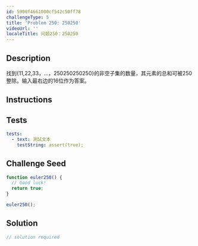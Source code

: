 ```yaml
---
id: 5900f4661000cf542c50ff78
challengeType: 5
title: 'Problem 250: 250250'
videoUrl: ''
localeTitle: 问题250：250250
---
```


## Description
<section id="description">找到{11,22,33，...，250250250250}的非空子集的数量，其元素的总和可被250整除。输入最右边的16位作为答案。 </section>

## Instructions
<section id="instructions">
</section>

## Tests
<section id='tests'>

```yml
tests:
  - text: 測試文本
    testString: assert(true);

```

</section>

## Challenge Seed
<section id='challengeSeed'>

<div id='js-seed'>

```js
function euler250() {
  // Good luck!
  return true;
}

euler250();

```

</div>



</section>

## Solution
<section id='solution'>

```js
// solution required
```
</section>
